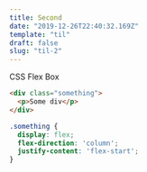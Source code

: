 ```yaml
---
title: Second
date: "2019-12-26T22:40:32.169Z"
template: "til"
draft: false
slug: "til-2"
---
```


CSS Flex Box
```html
<div class="something">
  <p>Some div</p>
</div>
```

```css
.something {
  display: flex;
  flex-direction: 'column';
  justify-content: 'flex-start';
}
```
